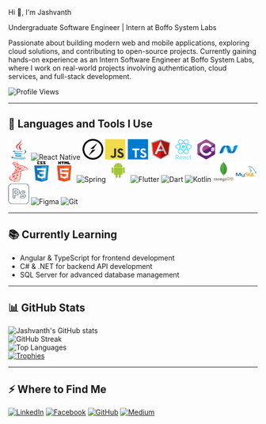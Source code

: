 Hi 👋, I'm Jashvanth

Undergraduate Software Engineer | Intern at Boffo System Labs

Passionate about building modern web and mobile applications, exploring cloud solutions, and contributing to open-source projects. Currently gaining hands-on experience as an Intern Software Engineer at Boffo System Labs, where I work on real-world projects involving authentication, cloud services, and full-stack development.

![Profile Views](https://komarev.com/ghpvc/?username=jashvanth370&label=Profile%20views&color=0e75b6&style=flat)

---

## 🚀 Languages and Tools I Use
<p>
<img src="https://raw.githubusercontent.com/devicons/devicon/master/icons/java/java-original.svg" alt="Java" width="42" height="42"/>
<img src="https://reactnative.dev/img/header_logo.svg" alt="React Native" width="42" height="42"/> 
<img src="https://raw.githubusercontent.com/devicons/devicon/master/icons/socketio/socketio-original.svg" alt="Socket.io" width="42" height="42"/>
<img src="https://raw.githubusercontent.com/devicons/devicon/master/icons/javascript/javascript-original.svg" alt="JavaScript" width="42" height="42"/>
<img src="https://raw.githubusercontent.com/devicons/devicon/master/icons/typescript/typescript-original.svg" alt="TypeScript" width="42" height="42"/>
<img src="https://raw.githubusercontent.com/devicons/devicon/master/icons/angularjs/angularjs-original.svg" alt="Angular" width="42" height="42"/>
<img src="https://raw.githubusercontent.com/devicons/devicon/master/icons/react/react-original-wordmark.svg" alt="React" width="42" height="42"/>
<img src="https://raw.githubusercontent.com/devicons/devicon/master/icons/csharp/csharp-original.svg" alt="C#" width="42" height="42"/>
<img src="https://raw.githubusercontent.com/devicons/devicon/master/icons/dot-net/dot-net-original.svg" alt=".NET" width="42" height="42"/>
<img src="https://raw.githubusercontent.com/devicons/devicon/master/icons/microsoftsqlserver/microsoftsqlserver-plain.svg" alt="SQL Server" width="42" height="42"/>
<img src="https://raw.githubusercontent.com/devicons/devicon/master/icons/css3/css3-original-wordmark.svg" alt="CSS3" width="42" height="42"/>
<img src="https://raw.githubusercontent.com/devicons/devicon/master/icons/html5/html5-original-wordmark.svg" alt="HTML5" width="42" height="42"/>
<img src="https://www.vectorlogo.zone/logos/springio/springio-icon.svg" alt="Spring" width="42" height="42"/>
<img src="https://raw.githubusercontent.com/devicons/devicon/master/icons/android/android-original-wordmark.svg" alt="Android" width="42" height="42"/>
<img src="https://www.vectorlogo.zone/logos/flutterio/flutterio-icon.svg" alt="Flutter" width="42" height="42"/>
<img src="https://www.vectorlogo.zone/logos/dartlang/dartlang-icon.svg" alt="Dart" width="42" height="42"/>
<img src="https://www.vectorlogo.zone/logos/kotlinlang/kotlinlang-icon.svg" alt="Kotlin" width="42" height="42"/>
<img src="https://raw.githubusercontent.com/devicons/devicon/master/icons/mongodb/mongodb-original-wordmark.svg" alt="MongoDB" width="42" height="42"/>
<img src="https://raw.githubusercontent.com/devicons/devicon/master/icons/mysql/mysql-original-wordmark.svg" alt="MySQL" width="42" height="42"/>
<img src="https://raw.githubusercontent.com/devicons/devicon/master/icons/photoshop/photoshop-line.svg" alt="Photoshop" width="42" height="42"/>
<img src="https://www.vectorlogo.zone/logos/figma/figma-icon.svg" alt="Figma" width="42" height="42"/>
<img src="https://www.vectorlogo.zone/logos/git-scm/git-scm-icon.svg" alt="Git" width="42" height="42"/>
</p>

---

## 📚 Currently Learning
- Angular & TypeScript for frontend development
- C# & .NET for backend API development
- SQL Server for advanced database management

---

## 📊 GitHub Stats
![Jashvanth's GitHub stats](https://github-readme-stats.vercel.app/api?username=jashvanth370&show_icons=true&locale=en)  
![GitHub Streak](https://github-readme-streak-stats.herokuapp.com/?user=jashvanth370)  
![Top Languages](https://github-readme-stats.vercel.app/api/top-langs?username=jashvanth370&show_icons=true&locale=en&layout=compact)  
[![Trophies](https://github-profile-trophy.vercel.app/?username=jashvanth370)](https://github.com/ryo-ma/github-profile-trophy)

---

## ⚡️ Where to Find Me

[![LinkedIn](https://img.shields.io/badge/LinkedIn-0A66C2?style=for-the-badge&logo=linkedin&logoColor=white)](https://www.linkedin.com/in/balakirushnan-jashvanth-736a72280/) 
[![Facebook](https://img.shields.io/badge/Facebook-0866FF?style=for-the-badge&logo=facebook&logoColor=white)](https://www.facebook.com/jv.jashva) 
[![GitHub](https://img.shields.io/badge/GitHub-181717?style=for-the-badge&logo=github&logoColor=white)](https://github.com/jashvanth370) 
[![Medium](https://img.shields.io/badge/Medium-000000?style=for-the-badge&logo=medium&logoColor=white)](https://medium.com/@jashvanth)

